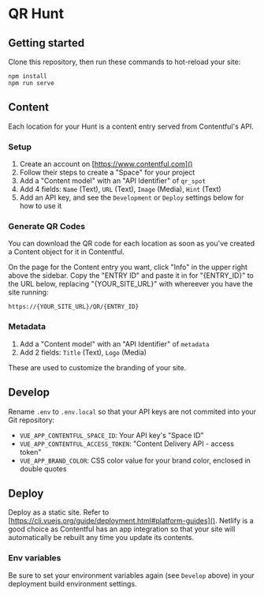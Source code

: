 # QR Hunt

## Getting started

Clone this repository, then run these commands to hot-reload your site:

```console
npm install
npm run serve
```

## Content

Each location for your Hunt is a content entry served from Contentful's API.

### Setup

1. Create an account on [https://www.contentful.com]()
2. Follow their steps to create a "Space" for your project
3. Add a "Content model" with an "API Identifier" of `qr_spot`
4. Add 4 fields: `Name` (Text), `URL` (Text), `Image` (Media), `Hint` (Text)
5. Add an API key, and see the `Development` or `Deploy` settings below for how to use it

### Generate QR Codes

You can download the QR code for each location as soon as you've created a Content object for it in Contentful.

On the page for the Content entry you want, click "Info" in the upper right above the sidebar. Copy the "ENTRY ID" and paste it in for "{ENTRY_ID}" to the URL below, replacing "{YOUR_SITE_URL}" with whereever you have the site running:

`https://{YOUR_SITE_URL}/QR/{ENTRY_ID}`

### Metadata

1. Add a "Content model" with an "API Identifier" of `metadata`
2. Add 2 fields: `Title` (Text), `Logo` (Media)

These are used to customize the branding of your site.

## Develop

Rename `.env` to `.env.local` so that your API keys are not commited into your Git repository:
- `VUE_APP_CONTENTFUL_SPACE_ID`: Your API key's "Space ID"
- `VUE_APP_CONTENTFUL_ACCESS_TOKEN`: "Content Delivery API - access token"
- `VUE_APP_BRAND_COLOR`: CSS color value for your brand color, enclosed in double quotes

## Deploy

Deploy as a static site. Refer to [https://cli.vuejs.org/guide/deployment.html#platform-guides](). Netlify is a good choice as Contentful has an app integration so that your site will automatically be rebuilt any time you update its contents.

### Env variables

Be sure to set your environment variables again (see `Develop` above) in your deployment build environment settings.

